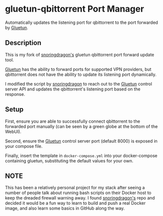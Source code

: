 # gluetun-qbittorrent Port Manager
Automatically updates the listening port for qbittorrent to the port forwarded by [Gluetun](https://github.com/qdm12/gluetun/).

## Description
This is my fork of [snoringdragon's](https://github.com/SnoringDragon) gluetun qbittorrent port forward update tool.  

[Gluetun](https://github.com/qdm12/gluetun/) has the ability to forward ports for supported VPN providers, but qbittorrent does not have the ability to update its listening port dynamically.

I modified the script by [snoringdragon](https://github.com/SnoringDragon)  to reach out to the [Gluetun](https://github.com/qdm12/gluetun/) control server API and updates the qbittorrent's listening port based on the response.

## Setup
First, ensure you are able to successfully connect qbittorrent to the forwarded port manually (can be seen by a green globe at the bottom of the WebUI).

Second, ensure the [Gluetun](https://github.com/qdm12/gluetun/) control server port (default 8000) is exposed in your compose file. 

Finally, insert the template in `docker-compose.yml` into your docker-compose containing gluetun, substituting the default values for your own.

## NOTE
This has been a relatively personal project for my stack after seeing a number of people talk about running bash scripts on their Docker host to keep the dreaded firewall warning away.  I found [snoringdragon's](https://github.com/SnoringDragon)  repo and decided it would be a fun way to learn to build and push a real Docker image, and also learn some basics in GitHub along the way.  

